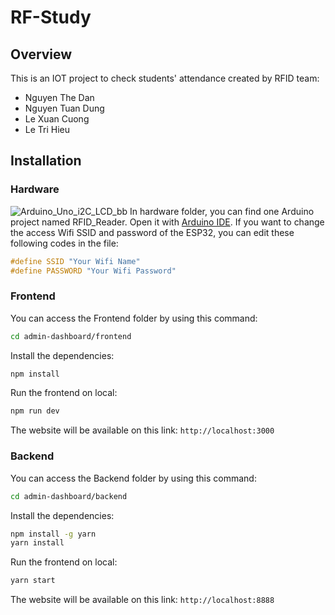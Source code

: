 # RF-Study

## Overview
This is an IOT project to check students' attendance created by RFID team:
- Nguyen The Dan
- Nguyen Tuan Dung
- Le Xuan Cuong
- Le Tri Hieu

## Installation

### Hardware
![Arduino_Uno_i2C_LCD_bb](https://github.com/MikeJoester/RF-Study/assets/74175443/e183bfbd-7f74-480b-97e6-33791c46733c)
In hardware folder, you can find one Arduino project named RFID_Reader. Open it with [Arduino IDE](https://www.arduino.cc/en/software).
If you want to change the access Wifi SSID and password of the ESP32, you can edit these following codes in the file:
```c++
#define SSID "Your Wifi Name"
#define PASSWORD "Your Wifi Password"
```

### Frontend
You can access the Frontend folder by using this command: 
```bash
cd admin-dashboard/frontend
```

Install the dependencies:
```bash
npm install
```

Run the frontend on local:
```bash
npm run dev
```

The website will be available on this link: ```http://localhost:3000```

### Backend
You can access the Backend folder by using this command: 
```bash
cd admin-dashboard/backend
```

Install the dependencies:
```bash
npm install -g yarn
yarn install
```

Run the frontend on local:
```bash
yarn start
```

The website will be available on this link: ```http://localhost:8888```
